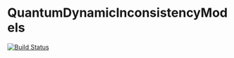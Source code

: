 # QuantumDynamicInconsistencyModels

[![Build Status](https://github.com/itsdfish/QuantumDynamicInconsistencyModels.jl/actions/workflows/CI.yml/badge.svg?branch=main)](https://github.com/itsdfish/QuantumDynamicInconsistencyModels.jl/actions/workflows/CI.yml?query=branch%3Amain)
